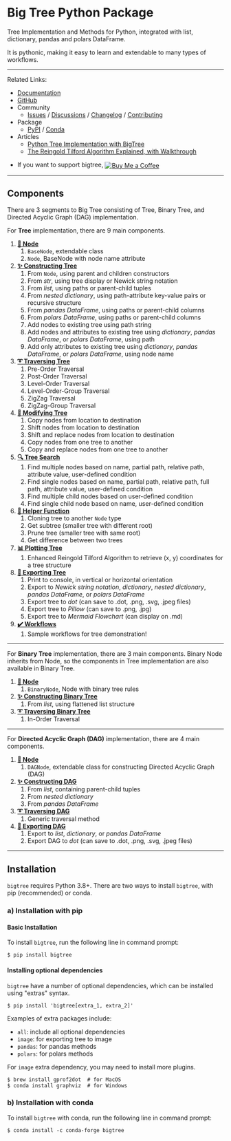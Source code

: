 # Big Tree Python Package

Tree Implementation and Methods for Python, integrated with list, dictionary, pandas and polars DataFrame.

It is pythonic, making it easy to learn and extendable to many types of workflows.

----

Related Links:
- [Documentation](https://bigtree.readthedocs.io/)
- [GitHub](https://github.com/kayjan/bigtree/)
- Community
  - [Issues](https://github.com/kayjan/bigtree/issues)
  / [Discussions](https://github.com/kayjan/bigtree/discussions)
  / [Changelog](https://github.com/kayjan/bigtree/blob/master/CHANGELOG.md)
  / [Contributing](https://bigtree.readthedocs.io/en/stable/home/contributing/)
- Package
  - [PyPI](https://pypi.org/project/bigtree/)
  / [Conda](https://anaconda.org/conda-forge/bigtree)
- Articles
  - [Python Tree Implementation with BigTree](https://towardsdatascience.com/python-tree-implementation-with-bigtree-13cdabd77adc#245a-94ae81f0b3f1)
  - [The Reingold Tilford Algorithm Explained, with Walkthrough](https://towardsdatascience.com/reingold-tilford-algorithm-explained-with-walkthrough-be5810e8ed93?sk=2db8e10398cee76c486c4b06b0b33322)
- <div><p>If you want to support bigtree, <a href="https://www.buymeacoffee.com/kayjan"><img src="https://img.shields.io/badge/Buy_Me_A_Coffee-FFDD00?style=for-the-badge&logo=buy-me-a-coffee&logoColor=black" alt="Buy Me a Coffee" style="vertical-align:middle"></a></p></div>

-----

## Components
There are 3 segments to Big Tree consisting of Tree, Binary Tree, and Directed Acyclic Graph (DAG) implementation.

For **Tree** implementation, there are 9 main components.

1. [**🌺 Node**](https://bigtree.readthedocs.io/en/stable/bigtree/node/node)
   1. ``BaseNode``, extendable class
   2. ``Node``, BaseNode with node name attribute
2. [**✨ Constructing Tree**](https://bigtree.readthedocs.io/en/stable/bigtree/tree/construct/)
   1. From `Node`, using parent and children constructors
   2. From *str*, using tree display or Newick string notation
   3. From *list*, using paths or parent-child tuples
   4. From *nested dictionary*, using path-attribute key-value pairs or recursive structure
   5. From *pandas DataFrame*, using paths or parent-child columns
   6. From *polars DataFrame*, using paths or parent-child columns
   7. Add nodes to existing tree using path string
   8. Add nodes and attributes to existing tree using *dictionary*, *pandas DataFrame*, or *polars DataFrame*, using path
   9. Add only attributes to existing tree using *dictionary*, *pandas DataFrame*, or *polars DataFrame*, using node name
3. [**➰ Traversing Tree**](https://bigtree.readthedocs.io/en/stable/bigtree/utils/iterators/)
   1. Pre-Order Traversal
   2. Post-Order Traversal
   3. Level-Order Traversal
   4. Level-Order-Group Traversal
   5. ZigZag Traversal
   6. ZigZag-Group Traversal
4. [**📝 Modifying Tree**](https://bigtree.readthedocs.io/en/stable/bigtree/tree/modify/)
   1. Copy nodes from location to destination
   2. Shift nodes from location to destination
   3. Shift and replace nodes from location to destination
   4. Copy nodes from one tree to another
   5. Copy and replace nodes from one tree to another
5. [**🔍 Tree Search**](https://bigtree.readthedocs.io/en/stable/bigtree/tree/search/)
   1. Find multiple nodes based on name, partial path, relative path, attribute value, user-defined condition
   2. Find single nodes based on name, partial path, relative path, full path, attribute value, user-defined condition
   3. Find multiple child nodes based on user-defined condition
   4. Find single child node based on name, user-defined condition
6. [**🔧 Helper Function**](https://bigtree.readthedocs.io/en/stable/bigtree/tree/helper/)
   1. Cloning tree to another `Node` type
   2. Get subtree (smaller tree with different root)
   3. Prune tree (smaller tree with same root)
   4. Get difference between two trees
7. [**📊 Plotting Tree**](https://bigtree.readthedocs.io/en/stable/bigtree/utils/plot/)
   1. Enhanced Reingold Tilford Algorithm to retrieve (x, y) coordinates for a tree structure
8. [**🔨 Exporting Tree**](https://bigtree.readthedocs.io/en/stable/bigtree/tree/export/)
   1. Print to console, in vertical or horizontal orientation
   2. Export to *Newick string notation*, *dictionary*, *nested dictionary*, *pandas DataFrame*, or *polars DataFrame*
   3. Export tree to *dot* (can save to .dot, .png, .svg, .jpeg files)
   4. Export tree to *Pillow* (can save to .png, .jpg)
   5. Export tree to *Mermaid Flowchart* (can display on .md)
9. [**✔️ Workflows**](https://bigtree.readthedocs.io/en/stable/bigtree/workflows/app_todo)
   1. Sample workflows for tree demonstration!

--------

For **Binary Tree** implementation, there are 3 main components.
Binary Node inherits from Node, so the components in Tree implementation are also available in Binary Tree.

1. [**🌿 Node**](https://bigtree.readthedocs.io/en/stable/bigtree/node/binarynode)
   1. ``BinaryNode``, Node with binary tree rules
2. [**✨ Constructing Binary Tree**](https://bigtree.readthedocs.io/en/stable/bigtree/binarytree/construct/)
   1. From *list*, using flattened list structure
3. [**➰ Traversing Binary Tree**](https://bigtree.readthedocs.io/en/stable/bigtree/utils/iterators/)
   1. In-Order Traversal

-----

For **Directed Acyclic Graph (DAG)** implementation, there are 4 main components.

1. [**🌼 Node**](https://bigtree.readthedocs.io/en/stable/bigtree/node/dagnode)
   1. ``DAGNode``, extendable class for constructing Directed Acyclic Graph (DAG)
2. [**✨ Constructing DAG**](https://bigtree.readthedocs.io/en/stable/bigtree/dag/construct/)
   1. From *list*, containing parent-child tuples
   2. From *nested dictionary*
   3. From *pandas DataFrame*
3. [**➰ Traversing DAG**](https://bigtree.readthedocs.io/en/stable/bigtree/utils/iterators/)
   1. Generic traversal method
4. [**🔨 Exporting DAG**](https://bigtree.readthedocs.io/en/stable/bigtree/dag/export/)
   1. Export to *list*, *dictionary*, or *pandas DataFrame*
   2. Export DAG to *dot* (can save to .dot, .png, .svg, .jpeg files)

-----

## Installation

`bigtree` requires Python 3.8+. There are two ways to install `bigtree`, with pip (recommended) or conda.

### a) Installation with pip

#### Basic Installation

To install `bigtree`, run the following line in command prompt:

```console
$ pip install bigtree
```

#### Installing optional dependencies

`bigtree` have a number of optional dependencies, which can be installed using "extras" syntax.

```console
$ pip install 'bigtree[extra_1, extra_2]'
```

Examples of extra packages include:

- `all`: include all optional dependencies
- `image`: for exporting tree to image
- `pandas`: for pandas methods
- `polars`: for polars methods

For `image` extra dependency, you may need to install more plugins.

```console
$ brew install gprof2dot  # for MacOS
$ conda install graphviz  # for Windows
```

### b) Installation with conda

To install `bigtree` with conda, run the following line in command prompt:

```console
$ conda install -c conda-forge bigtree
```
